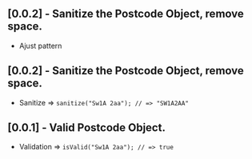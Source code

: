 ## [0.0.2] - Sanitize the Postcode Object, remove space.

* Ajust pattern

## [0.0.2] - Sanitize the Postcode Object, remove space.

* Sanitize => ```sanitize("Sw1A 2aa"); // => "SW1A2AA"```

## [0.0.1] - Valid Postcode Object.

* Validation => ```isValid("Sw1A 2aa"); // => true```
